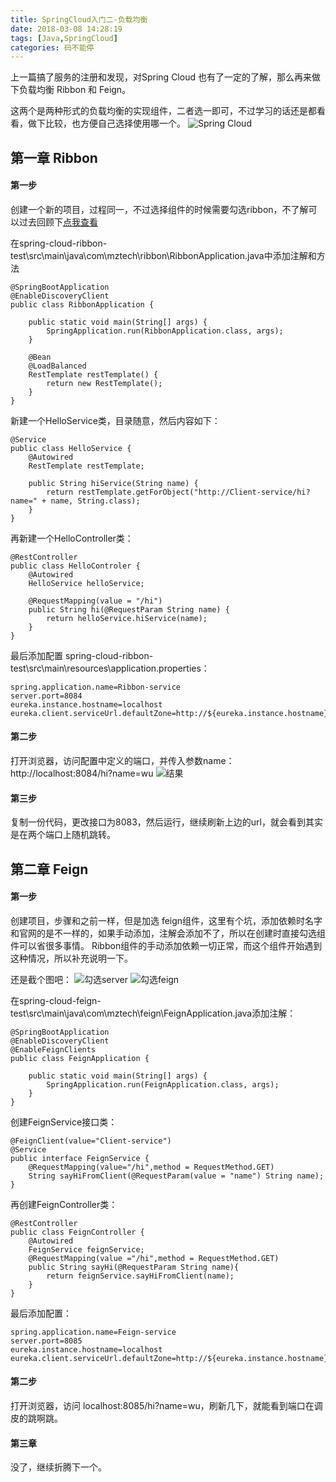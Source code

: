 ```yaml
---
title: SpringCloud入门二-负载均衡
date: 2018-03-08 14:28:19
tags: [Java,SpringCloud]
categories: 码不能停
---
```


上一篇搞了服务的注册和发现，对Spring Cloud 也有了一定的了解，那么再来做下负载均衡 Ribbon 和 Feign。

这两个是两种形式的负载均衡的实现组件，二者选一即可，不过学习的话还是都看看，做下比较，也方便自己选择使用哪一个。
![Spring Cloud](java.jpg)
<!--more-->

## 第一章 Ribbon

#### 第一步
创建一个新的项目，过程同一，不过选择组件的时候需要勾选ribbon，不了解可以过去回顾下[点我查看](/2018/03/07/SpringCloud入门)

在spring-cloud-ribbon-test\src\main\java\com\mztech\ribbon\RibbonApplication.java中添加注解和方法
```
@SpringBootApplication
@EnableDiscoveryClient
public class RibbonApplication {

    public static void main(String[] args) {
        SpringApplication.run(RibbonApplication.class, args);
    }

    @Bean
    @LoadBalanced
    RestTemplate restTemplate() {
        return new RestTemplate();
    }
}
```

新建一个HelloService类，目录随意，然后内容如下：
```
@Service
public class HelloService {
    @Autowired
    RestTemplate restTemplate;

    public String hiService(String name) {
        return restTemplate.getForObject("http://Client-service/hi?name=" + name, String.class);
    }
}
```

再新建一个HelloController类：
```
@RestController
public class HelloControler {
    @Autowired
    HelloService helloService;

    @RequestMapping(value = "/hi")
    public String hi(@RequestParam String name) {
        return helloService.hiService(name);
    }
}
```
最后添加配置 spring-cloud-ribbon-test\src\main\resources\application.properties：
```
spring.application.name=Ribbon-service
server.port=8084
eureka.instance.hostname=localhost
eureka.client.serviceUrl.defaultZone=http://${eureka.instance.hostname}:8081/eureka/
```

#### 第二步
打开浏览器，访问配置中定义的端口，并传入参数name：http://localhost:8084/hi?name=wu
![结果](结果.png)

#### 第三步
复制一份代码，更改接口为8083，然后运行，继续刷新上边的url，就会看到其实是在两个端口上随机跳转。

## 第二章 Feign

#### 第一步
创建项目，步骤和之前一样，但是加选 feign组件，这里有个坑，添加依赖时名字和官网的是不一样的，如果手动添加，注解会添加不了，所以在创建时直接勾选组件可以省很多事情。
Ribbon组件的手动添加依赖一切正常，而这个组件开始遇到这种情况，所以补充说明一下。

还是截个图吧：
![勾选server](server.png)
![勾选feign](feign.png)

在spring-cloud-feign-test\src\main\java\com\mztech\feign\FeignApplication.java添加注解：
```
@SpringBootApplication
@EnableDiscoveryClient
@EnableFeignClients
public class FeignApplication {

    public static void main(String[] args) {
        SpringApplication.run(FeignApplication.class, args);
    }
}
```

创建FeignService接口类：
```
@FeignClient(value="Client-service")
@Service
public interface FeignService {
    @RequestMapping(value="/hi",method = RequestMethod.GET)
    String sayHiFromClient(@RequestParam(value = "name") String name);
}
```

再创建FeignController类：
```
@RestController
public class FeignController {
    @Autowired
    FeignService feignService;
    @RequestMapping(value ="/hi",method = RequestMethod.GET)
    public String sayHi(@RequestParam String name){
        return feignService.sayHiFromClient(name);
    }
}
```

最后添加配置：
```
spring.application.name=Feign-service
server.port=8085
eureka.instance.hostname=localhost
eureka.client.serviceUrl.defaultZone=http://${eureka.instance.hostname}:8081/eureka/
```

#### 第二步
打开浏览器，访问 localhost:8085/hi?name=wu，刷新几下，就能看到端口在调皮的跳啊跳。

#### 第三章
没了，继续折腾下一个。
